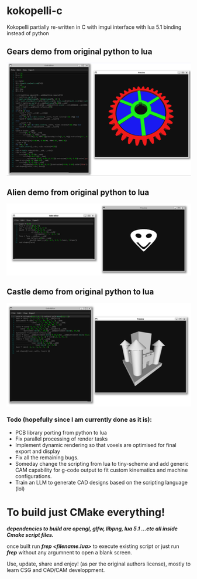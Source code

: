 # kokopelli-c
Kokopelli partially re-written in C with imgui interface with lua 5.1 binding instead of python

## Gears demo from original python to lua

![alt text](https://github.com/samawati/kokopelli-c/blob/main/screenshots/gears-demo.png?raw=true)

## Alien demo from original python to lua

![alt text](https://github.com/samawati/kokopelli-c/blob/main/screenshots/alien-demo.png?raw=true)

## Castle demo from original python to lua

![alt text](https://github.com/samawati/kokopelli-c/blob/main/screenshots/castle-demo.png?raw=true)


### Todo (hopefully since I am currently done as it is):

- PCB library porting from python to lua
- Fix parallel processing of render tasks
- Implement dynamic rendering so that voxels are optimised for final export and display
- Fix all the remaining bugs.
- Someday change the scripting from lua to tiny-scheme and add generic CAM capability for g-code output to fit custom kinematics and machine configurations.
- Train an LLM to generate CAD designs based on the scripting language (lol)

# To build just CMake everything!

***dependencies to build are opengl, glfw, libpng, lua 5.1 ...etc all inside Cmake script files.***

once built run ***frep <filename.lua>*** to execute existing script or just run ***frep*** without any argumnent to open a blank screen.

Use, update, share and enjoy! (as per the original authors license), mostly to learn CSG and CAD/CAM developpment.
